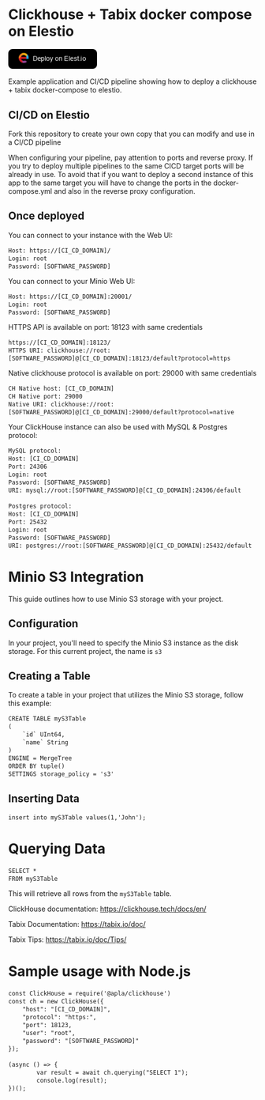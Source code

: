 # Clickhouse + Tabix docker compose on Elestio

<a href="https://dash.elest.io/deploy?source=cicd&social=dockerCompose&url=https://github.com/elestio-examples/clickhouse"><img src="deploy-on-elestio.png" alt="Deploy on Elest.io" width="180px" /></a>

Example application and CI/CD pipeline showing how to deploy a clickhouse + tabix docker-compose to elestio.

## CI/CD on Elestio

Fork this repository to create your own copy that you can modify and use in a CI/CD pipeline

When configuring your pipeline, pay attention to ports and reverse proxy. If you try to deploy multiple pipelines to the same CICD target ports will be already in use. To avoid that if you want to deploy a second instance of this app to the same target you will have to change the ports in the docker-compose.yml and also in the reverse proxy configuration.

## Once deployed

You can connect to your instance with the Web UI:

    Host: https://[CI_CD_DOMAIN]/
    Login: root
    Password: [SOFTWARE_PASSWORD]

You can connect to your Minio Web UI:

    Host: https://[CI_CD_DOMAIN]:20001/
    Login: root
    Password: [SOFTWARE_PASSWORD]

HTTPS API is available on port: 18123 with same credentials

    https://[CI_CD_DOMAIN]:18123/
    HTTPS URI: clickhouse://root:[SOFTWARE_PASSWORD]@[CI_CD_DOMAIN]:18123/default?protocol=https

Native clickhouse protocol is available on port: 29000 with same credentials

    CH Native host: [CI_CD_DOMAIN]
    CH Native port: 29000
    Native URI: clickhouse://root:[SOFTWARE_PASSWORD]@[CI_CD_DOMAIN]:29000/default?protocol=native

Your ClickHouse instance can also be used with MySQL & Postgres protocol:

    MySQL protocol:
    Host: [CI_CD_DOMAIN]
    Port: 24306
    Login: root
    Password: [SOFTWARE_PASSWORD]
    URI: mysql://root:[SOFTWARE_PASSWORD]@[CI_CD_DOMAIN]:24306/default

    Postgres protocol:
    Host: [CI_CD_DOMAIN]
    Port: 25432
    Login: root
    Password: [SOFTWARE_PASSWORD]
    URI: postgres://root:[SOFTWARE_PASSWORD]@[CI_CD_DOMAIN]:25432/default

# Minio S3 Integration

This guide outlines how to use Minio S3 storage with your project.

## Configuration

In your project, you'll need to specify the Minio S3 instance as the disk storage.
For this current project, the name is `s3`

## Creating a Table

To create a table in your project that utilizes the Minio S3 storage, follow this example:

    CREATE TABLE myS3Table
    (
        `id` UInt64,
        `name` String
    )
    ENGINE = MergeTree
    ORDER BY tuple()
    SETTINGS storage_policy = 's3'

## Inserting Data

    insert into myS3Table values(1,'John');

# Querying Data

    SELECT *
    FROM myS3Table

This will retrieve all rows from the `myS3Table` table.

ClickHouse documentation: https://clickhouse.tech/docs/en/

Tabix Documentation: https://tabix.io/doc/

Tabix Tips: https://tabix.io/doc/Tips/

# Sample usage with Node.js

    const ClickHouse = require('@apla/clickhouse')
    const ch = new ClickHouse({
        "host": "[CI_CD_DOMAIN]",
        "protocol": "https:",
        "port": 18123,
        "user": "root",
        "password": "[SOFTWARE_PASSWORD]"
    });

    (async () => {
            var result = await ch.querying("SELECT 1");
            console.log(result);
    })();
